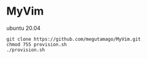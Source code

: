 # MyVim

ubuntu 20.04

```
git clone https://github.com/megutamago/MyVim.git
chmod 755 provision.sh
./provision.sh
```

